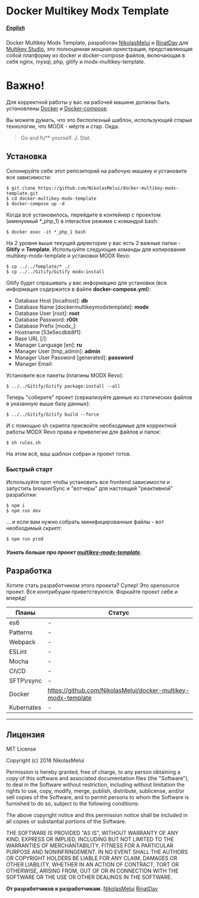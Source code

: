 Docker Multikey Modx Template
======
##### [English][english-docs]
Docker Multikey Modx Template, разработан [NikolasMelui][nikolasmelui] и [RinatDav][rinatdav] для [Multikey Studio][multikey-studio], это полноценная мощная оркестрация, представляющая собой платформу из docker и docker-compose файлов, включающая в себя nginx, mysql, php, gitify и modx-multikey-template.

# Важно!
Для корректной работы у вас на рабочей машине должны быть установлены [Docker][docker] и [Docker-compose][docker-compose].

Вы можете думать, что это бесполезный шаблон, использующий старые технологии, что MODX - мёртв и стар. Окда.
> Go and fu** yourself. J. Stat.

## Установка

Склонируйте себе этот репозиторий на рабочую машину и установите все зависимости:
```
$ git clone https://github.com/NikolasMelui/docker-multikey-modx-template.git
$ cd docker-multikey-modx-template
$ docker-compose up -d
```
Когда всё установилось, перейдите в контейнер с проектом (именуемый *_php_1) в interactive режиме с командой bash:
```
$ docker exec -it *_php_1 bash
```
На 2 уровня выше текущей директории у вас есть 2 важные папки - __Gitify__ и __Template__.
Используйте следующие команды для копирования multikey-modx-template и установки MODX Revo:
```
$ cp ../../Template/* ./
$ cp ../../Gitify/Gitify modx:install
```
Gitify будет спрашивать у вас информацию для установки (вся информация содержится в файле __docker-compose.yml__):
* Database Host [localhost]: __db__
* Database Name [dockermultikeymodxtemplate]: __modx__
* Database User [root]: __root__
* Database Password: __r00t__
* Database Prefix [modx_]:
* Hostname [53e5ecdbb8f1]:
* Base URL [/]:
* Manager Language [en]: __ru__
* Manager User [tmp_admin]: __admin__
* Manager User Password [generated]: __password__
* Manager Email:

Установите все пакеты (плагины MODX Revo):
```
$ ../../Gitify/Gitify package:install --all
```
Теперь "соберите" проект (сериализуйте данные из статических файлов в указанную выше базу данных):
```
$ ../../Gitify/Gitify build --force
```
И с помощью sh скрипта присвойте необходимые для корректной работы MODX Revo права и привелегии для файлов и папок:
```
$ sh rules.sh
```
На этом всё, ваш шаблон собран и проект готов.

### Быстрый старт
Используйте npm чтобы установить все frontend зависимости и запустить browserSync и "вотчеры" для настоящей "реактивной" разработки:
```
$ npm i
$ npm run dev
```

... и если вам нужно собрать минифицированные файлы - вот необходимый скрипт:
```
$ npm run prod
```
##### Узнать больше про проект [multikey-modx-template][multikey-modx-template].

## Разработка

Хотите стать разработчиком этого проекта? Супер!
Это opensource проект. Все контрибуции приветствуются. Форкайте проект себе и вперёд!

| Планы | Статус |
| ------ | ------ |
| es6 | - |
| Patterns | - |
| Webpack | - |
| ESLint | - |
| Mocha | - |
| CI\CD | - |
| SFTP\rsync | - |
| Docker | https://github.com/NikolasMelui/docker-multikey-modx-template |
| Kubernates | - |
___
Лицензия
----
MIT License

Copyright (c) 2018 NikolasMelui

Permission is hereby granted, free of charge, to any person obtaining a copy
of this software and associated documentation files (the "Software"), to deal
in the Software without restriction, including without limitation the rights
to use, copy, modify, merge, publish, distribute, sublicense, and/or sell
copies of the Software, and to permit persons to whom the Software is
furnished to do so, subject to the following conditions:

The above copyright notice and this permission notice shall be included in all
copies or substantial portions of the Software.

THE SOFTWARE IS PROVIDED "AS IS", WITHOUT WARRANTY OF ANY KIND, EXPRESS OR
IMPLIED, INCLUDING BUT NOT LIMITED TO THE WARRANTIES OF MERCHANTABILITY,
FITNESS FOR A PARTICULAR PURPOSE AND NONINFRINGEMENT. IN NO EVENT SHALL THE
AUTHORS OR COPYRIGHT HOLDERS BE LIABLE FOR ANY CLAIM, DAMAGES OR OTHER
LIABILITY, WHETHER IN AN ACTION OF CONTRACT, TORT OR OTHERWISE, ARISING FROM,
OUT OF OR IN CONNECTION WITH THE SOFTWARE OR THE USE OR OTHER DEALINGS IN THE
SOFTWARE.

**От разработчиков к разработчикам.**
[NikolasMelui][nikolasmelui]
[RinatDav][rinatdav]

[//]: # (These are reference links used in the body of this note and get stripped out when the markdown processor does its job. There is no need to format nicely because it shouldn't be seen. Thanks SO - http://stackoverflow.com/questions/4823468/store-comments-in-markdown-syntax)
   [nikolasmelui]: <https://github.com/NikolasMelui>
   [rinatdav]: <https://github.com/RinatDav>
   [docker]: <https://docs.docker.com/install/>
   [docker-compose]: <https://docs.docker.com/compose/>
   [gitify]: <http://modmore.github.io/Gitify/>
   [apache]: <https://httpd.apache.org/download.cgi>
   [nginx]: <https://nginx.ru/ru/download.html>
   [php]: <http://php.net/downloads.php>
   [mysql]: <https://www.mysql.com/downloads/>
   [nodejs]: <http://nodejs.org>
   [multikey-modx-template]: <https://github.com/NikolasMelui/multikey-modx-template>
   [english-docs]: <https://github.com/NikolasMelui/docker-multikey-modx-template/blob/master/README.md>
   [multikey-studio]: <https://github.com/MultikeyStudio>
